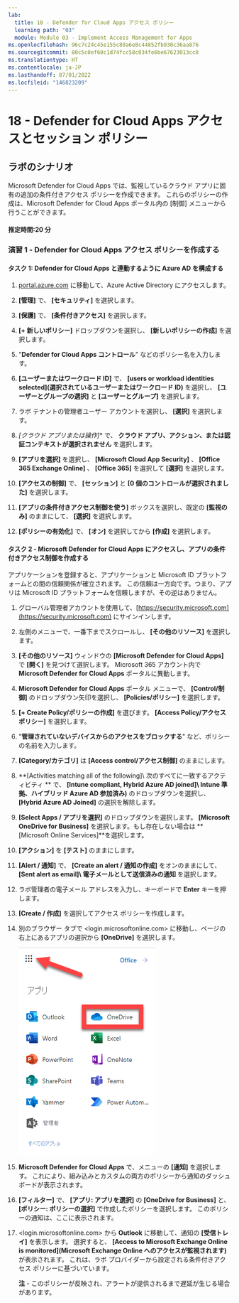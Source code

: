 ```yaml
---
lab:
  title: 18 - Defender for Cloud Apps アクセス ポリシー
  learning path: "03"
  module: Module 03 - Implement Access Management for Apps
ms.openlocfilehash: 96c7c24c45e155c80a6e8c44852fb930c36aa876
ms.sourcegitcommit: 80c5c0ef60c1d74fcc58c034fe6be67623013cc0
ms.translationtype: HT
ms.contentlocale: ja-JP
ms.lasthandoff: 07/01/2022
ms.locfileid: "146823209"
---
```

# <a name="18---defender-for-cloud-apps-access-and-session-policies"></a>18 - Defender for Cloud Apps アクセスとセッション ポリシー

## <a name="lab-scenario"></a>ラボのシナリオ

Microsoft Defender for Cloud Apps では、監視しているクラウド アプリに固有の追加の条件付きアクセス ポリシーを作成できます。  これらのポリシーの作成は、Microsoft Defender for Cloud Apps ポータル内の [制御] メニューから行うことができます。

#### <a name="estimated-time-20-minutes"></a>推定時間:20 分

### <a name="exercise-1---create-a-defender-for-cloud-apps-access-policy"></a>演習 1 - Defender for Cloud Apps アクセス ポリシーを作成する

#### <a name="task-1---configure-azure-ad-to-work-with-defender-for-cloud-apps"></a>タスク 1: Defender for Cloud Apps と連動するように Azure AD を構成する

1. [portal.azure.com](portal.azure.com) に移動して、Azure Active Directory にアクセスします。

1. **[管理]** で、 **[セキュリティ]** を選択します。

1. **[保護]** で、 **[条件付きアクセス]** を選択します。

1. **[+ 新しいポリシー]** ドロップダウンを選択し、 **[新しいポリシーの作成]** を選択します。

1. "**Defender for Cloud Apps コントロール**" などのポリシー名を入力します。

1. **[ユーザーまたはワークロード ID]** で、 **[users or workload identities selected]\(選択されているユーザーまたはワークロード ID\)** を選択し、 **[ユーザーとグループの選択]** と **[ユーザーとグループ]** を選択します。

1. ラボ テナントの管理者ユーザー アカウントを選択し、 **[選択]** を選択します。

1. **[クラウド* アプリ*または操作*]** で、 **クラウド アプリ、アクション、または認証コンテキストが選択されません** を選択します。

1. **[アプリを選択]** を選択し、 **[Microsoft Cloud App Security]** 、 **[Office 365 Exchange Online]** 、 **[Office 365]** を選択して **[選択]** を選択します。 

1. **[アクセスの制御]** で、 **[セッション]** と **[0 個のコントロールが選択されました]** を選択します。

1. **[アプリの条件付きアクセス制御を使う]** ボックスを選択し、既定の **[監視のみ]** のままにして、 **[選択]** を選択します。

1. **[ポリシーの有効化]** で、 **[オン]** を選択してから **[作成]** を選択します。


#### <a name="task-2---access-microsoft-defender-for-cloud-apps-and-create-conditional-access-app-control"></a>タスク 2 - Microsoft Defender for Cloud Apps にアクセスし、アプリの条件付きアクセス制御を作成する

アプリケーションを登録すると、アプリケーションと Microsoft ID プラットフォームとの間の信頼関係が確立されます。 この信頼は一方向です。つまり、アプリは Microsoft ID プラットフォームを信頼しますが、その逆はありません。

1. グローバル管理者アカウントを使用して、[https://security.microsoft.com](https://security.microsoft.com) にサインインします。

1. 左側のメニューで、一番下までスクロールし、 **[その他のリソース]** を選択します。

1. **[その他のリソース]** ウィンドウの **[Microsoft Defender for Cloud Apps]** で **[開く]** を見つけて選択します。  Microsoft 365 アカウント内で **Microsoft Defender for Cloud Apps** ポータルに異動します。

1. **Microsoft Defender for Cloud Apps** ポータル メニューで、 **[Control/制御]** のドロップダウン矢印を選択し、 **[Policies/ポリシー]** を選択します。

1. **[+ Create Policy/ポリシーの作成]** を選びます。 **[Access Policy/アクセス ポリシー]** を選択します。

1. "**管理されていないデバイスからのアクセスをブロックする**" など、ポリシーの名前を入力します。

1. **[Category/カテゴリ]** は **[Access control/アクセス制御]** のままにします。

1. **[Activities matching all of the following]\ 次のすべてに一致するアクティビティ ** で、 **[Intune compliant, Hybrid Azure AD joined]\ Intune 準拠、ハイブリッド Azure AD 参加済み)** のドロップダウンを選択し、 **[Hybrid Azure AD Joined]** の選択を解除します。

1. **[Select Apps / アプリを選択]** のドロップダウンを選択します。  **[Microsoft OneDrive for Business]** を選択します。もし存在しない場合は **[Microsoft Online Services]**を選択します。

1. **[アクション]** を **[テスト]** のままにします。

1. **[Alert / 通知]** で、 **[Create an alert / 通知の作成]** をオンのままにして、 **[Sent alert as email]\ 電子メールとして送信済みの通知** を選択します。

1. ラボ管理者の電子メール アドレスを入力し、キーボードで **Enter** キーを押します。

1. **[Create / 作成]** を選択してアクセス ポリシーを作成します。

1. 別のブラウザー タブで <login.microsoftonline.com> に移動し、ページの右上にあるアプリの選択から **[OneDrive]** を選択します。

    ![OneDrive アプリを選択してアクセス ポリシーをテストする](media/selectonedrive.png)

1. **Microsoft Defender for Cloud Apps** で、メニューの **[通知]** を選択します。  これにより、組み込みとカスタムの両方のポリシーから通知のダッシュボードが表示されます。 

1. **[フィルター]** で、 **[アプリ: アプリを選択]** の **[OneDrive for Business]** と、 **[ポリシー: ポリシーの選択]** で作成したポリシーを選択します。 このポリシーの通知は、ここに表示されます。

1. <login.microsoftonline.com> から **Outlook** に移動して、通知の **[受信トレイ]** を表示します。 選択すると、 **[Access to Microsoft Exchange Online is monitored]\(Microsoft Exchange Online へのアクセスが監視されます\)** が表示されます。 これは、ラボ プロバイダーから設定される条件付きアクセス ポリシーに基づいています。

   **注** - このポリシーが反映され、アラートが提供されるまで遅延が生じる場合があります。
